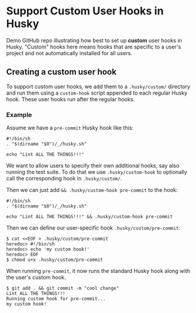 # Support Custom User Hooks in Husky

Demo GitHub repo illustrating how best to set up **custom** user hooks in Husky. "Custom" hooks here means hooks that are specific to a user's project and not automatically installed for all users.

## Creating a custom user hook

To support custom user hooks, we add them to a `.husky/custom/` directory and run them using a `custom-hook` script appended to each regular Husky hook. These user hooks run after the regular hooks.

### Example

Assume we have a `pre-commit` Husky hook like this:

```
#!/bin/sh
. "$(dirname "$0")/_/husky.sh"

echo "Lint ALL THE THINGS!!!"
```

We want to allow users to specify their own additional hooks, say also running the test suite. To do that we use `.husky/custom-hook` to optionally call the corresponding hook in `.husky/custom/`.

Then we can just add `&& .husky/custom-hook pre-commit` to the hook:

```
#!/bin/sh
. "$(dirname "$0")/_/husky.sh"

echo "Lint ALL THE THINGS!!!" && .husky/custom-hook pre-commit
```

Then we can define our user-specific hook `.husky/custom/pre-commit`:

```
$ cat <<EOF > .husky/custom/pre-commit
heredoc> #!/bin/sh
heredoc> echo 'my custom hook!'
heredoc> EOF
$ chmod u+x .husky/custom/pre-commit
```

When running `pre-commit`, it now runs the standard Husky hook along with the user's custom hook.

```
$ git add . && git commit -m "cool change"
Lint ALL THE THINGS!!!
Running custom hook for pre-commit...
my custom hook!
```
